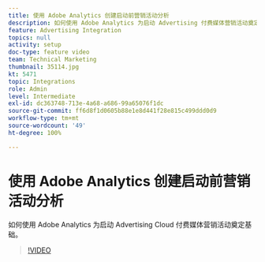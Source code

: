 ```yaml
---
title: 使用 Adobe Analytics 创建启动前营销活动分析
description: 如何使用 Adobe Analytics 为启动 Advertising 付费媒体营销活动奠定基础。
feature: Advertising Integration
topics: null
activity: setup
doc-type: feature video
team: Technical Marketing
thumbnail: 35114.jpg
kt: 5471
topic: Integrations
role: Admin
level: Intermediate
exl-id: dc363748-713e-4a68-a686-99a65076f1dc
source-git-commit: ff6d8f1d0605b88e1e8d441f28e815c499ddd0d9
workflow-type: tm+mt
source-wordcount: '49'
ht-degree: 100%

---
```


# 使用 Adobe Analytics 创建启动前营销活动分析

如何使用 Adobe Analytics 为启动 Advertising Cloud 付费媒体营销活动奠定基础。

>[!VIDEO](https://video.tv.adobe.com/v/35114/?quality=12&learn=on)
